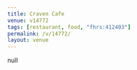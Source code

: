 ```yaml
---
title: Craven Cafe
venue: v14772
tags: [restaurant, food, "fhrs:412403"]
permalink: /v/14772/
layout: venue
---
```

null